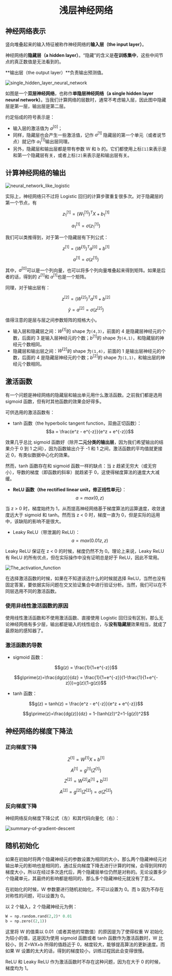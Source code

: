 <h1 align="center">浅层神经网络</h1>

## 神经网络表示

竖向堆叠起来的输入特征被称作神经网络的**输入层（the input layer）**。

神经网络的**隐藏层（a hidden layer）**。“隐藏”的含义是**在训练集中**，这些中间节点的真正数值是无法看到的。

**输出层（the output layer）**负责输出预测值。

![single_hidden_layer_neural_network](https://raw.githubusercontent.com/bighuang624/Andrew-Ng-Deep-Learning-notes/master/docs/Neural_Networks_and_Deep_Learning/single_hidden_layer_neural_network.png)

如图是一个**双层神经网络**，也称作**单隐层神经网络（a single hidden layer neural network）**。当我们计算网络的层数时，通常不考虑输入层，因此图中隐藏层是第一层，输出层是第二层。

约定俗成的符号表示是：

* 输入层的激活值为 $a^{[0]}$；
* 同样，隐藏层也会产生一些激活值，记作 $a^{[1]}$
隐藏层的第一个单元（或者说节点）就记作 $a^{[1]}_1$输出层同理。
* 另外，隐藏层和输出层都是带有参数 W 和 b 的。它们都使用上标`[1]`来表示是和第一个隐藏层有关，或者上标`[2]`来表示是和输出层有关。

## 计算神经网络的输出

![neural_network_like_logistic](https://raw.githubusercontent.com/bighuang624/Andrew-Ng-Deep-Learning-notes/master/docs/Neural_Networks_and_Deep_Learning/neural_network_like_logistic.png)

实际上，神经网络只不过将 Logistic 回归的计算步骤重复很多次。对于隐藏层的第一个节点，有 

$$z _1^{[1]} = (W _1^{[1]})^TX+b _1^{[1]}$$

$$a _1^{[1]} = \sigma(z _1^{[1]})$$

我们可以类推得到，对于第一个隐藏层有下列公式：

$$z^{[1]} = (W^{[1]})^Ta^{[0]}+b^{[1]}$$

$$a^{[1]} = \sigma(z^{[1]})$$

其中，$a^{[0]}$可以是一个列向量，也可以将多个列向量堆叠起来得到矩阵。如果是后者的话，得到的 $z^{[1]}$和 $a^{[1]}$也是一个矩阵。

同理，对于输出层有：

$$z^{[2]} = (W^{[2]})^Ta^{[1]}+b^{[2]}$$

$$\hat{y} = a^{[2]} = \sigma(z^{[2]})$$

值得注意的是层与层之间参数矩阵的规格大小。

* 输入层和隐藏层之间：$W^{[1]}$的 shape 为`(4,3)`，前面的 4 是隐藏层神经元的个数，后面的 3 是输入层神经元的个数；$b^{[1]}$的 shape 为`(4,1)`，和隐藏层的神经元个数相同。
* 隐藏层和输出层之间：$W^{[2]}$的 shape 为`(1,4)`，前面的 1 是输出层神经元的个数，后面的 4 是隐藏层神经元的个数；$b^{[2]}$的 shape 为`(1,1)`，和输出层的神经元个数相同。

## 激活函数

有一个问题是神经网络的隐藏层和输出单元用什么激活函数。之前我们都是选用 sigmoid 函数，但有时其他函数的效果会好得多。

可供选用的激活函数有：

* tanh 函数（the hyperbolic tangent function，双曲正切函数）：$$a = \frac{e^z - e^{-z}}{e^z + e^{-z}}$$

效果几乎总比 sigmoid 函数好（除开**二元分类的输出层**，因为我们希望输出的结果介于 0 到 1 之间），因为函数输出介于 -1 和 1 之间，激活函数的平均值就更接近 0，有类似数据中心化的效果。

然而，tanh 函数存在和 sigmoid 函数一样的缺点：当 z 趋紧无穷大（或无穷小），导数的梯度（即函数的斜率）就趋紧于 0，这使得梯度算法的速度大大减缓。

* **ReLU 函数（the rectified linear unit，修正线性单元）**：$$a=max(0,z)$$

当 z > 0 时，梯度始终为 1，从而提高神经网络基于梯度算法的运算速度，收敛速度远大于 sigmoid 和 tanh。然而当 z < 0 时，梯度一直为 0，但是实际的运用中，该缺陷的影响不是很大。

* Leaky ReLU（带泄漏的 ReLU）：$$a=max(0.01z,z)$$

Leaky ReLU 保证在 z < 0 的时候，梯度仍然不为 0。理论上来说，Leaky ReLU 有 ReLU 的所有优点，但在实际操作中没有证明总是好于 ReLU，因此不常用。

![The_activation_function](https://raw.githubusercontent.com/bighuang624/Andrew-Ng-Deep-Learning-notes/master/docs/Neural_Networks_and_Deep_Learning/The_activation_function.png)

在选择激活函数的时候，如果在不知道该选什么的时候就选择 ReLU，当然也没有固定答案，要依据实际问题在交叉验证集合中进行验证分析。当然，我们可以在不同层选用不同的激活函数。

### 使用非线性激活函数的原因

使用线性激活函数和不使用激活函数、直接使用 Logistic 回归没有区别，那么无论神经网络有多少层，输出都是输入的线性组合，与**没有隐藏层**效果相当，就成了最原始的感知器了。

### 激活函数的导数

* sigmoid 函数：

$$g(z) = \frac{1}{1+e^{-z}}$$

$$g\prime(z)=\frac{dg(z)}{dz} = \frac{1}{1+e^{-z}}(1-\frac{1}{1+e^{-z}})=g(z)(1-g(z))$$

* tanh 函数：

$$g(z) = tanh(z) = \frac{e^z - e^{-z}}{e^z + e^{-z}}$$

$$g\prime(z)=\frac{dg(z)}{dz} = 1-(tanh(z))^2=1-(g(z))^2$$

## 神经网络的梯度下降法

### 正向梯度下降

$$Z^{[1]}=W^{[1]}X+b^{[1]}$$

$$A^{[1]}=g^{[1]}(Z^{[1]})$$

$$Z^{[2]}=W^{[2]}A^{[1]}+b^{[2]}$$

$$A^{[2]}=g^{[2]}(Z^{[2]})=\sigma(Z^{[2]})$$

### 反向梯度下降

神经网络反向梯度下降公式（左）和其代码向量化（右）：

![summary-of-gradient-descent](https://raw.githubusercontent.com/bighuang624/Andrew-Ng-Deep-Learning-notes/master/docs/Neural_Networks_and_Deep_Learning/summary-of-gradient-descent.png)

## 随机初始化

如果在初始时将两个隐藏神经元的参数设置为相同的大小，那么两个隐藏神经元对输出单元的影响也是相同的，通过反向梯度下降去进行计算的时候，会得到同样的梯度大小，所以在经过多次迭代后，两个隐藏层单位仍然是对称的。无论设置多少个隐藏单元，其最终的影响都是相同的，那么多个隐藏神经元就没有了意义。

在初始化的时候，W 参数要进行随机初始化，不可以设置为 0。而 b 因为不存在对称性的问题，可以设置为 0。

以 2 个输入，2 个隐藏神经元为例：

```py
W = np.random.rand(2,2)* 0.01
b = np.zero((2,1))
```

这里将 W 的值乘以 0.01（或者其他的常数值）的原因是为了使得权重 W 初始化为较小的值，这是因为使用 sigmoid 函数或者 tanh 函数作为激活函数时，W 比较小，则 Z=WX+b 所得的值趋近于 0，梯度较大，能够提高算法的更新速度。而如果 W 设置的太大的话，得到的梯度较小，训练过程因此会变得很慢。

ReLU 和 Leaky ReLU 作为激活函数时不存在这种问题，因为在大于 0 的时候，梯度均为 1。

<script type="text/x-mathjax-config">
MathJax.Hub.Config({
  tex2jax: {inlineMath: [ ['$', '$'] ],
        displayMath: [ ['$$', '$$']]}
});
</script>
<script type="text/javascript" src="https://cdn.bootcss.com/mathjax/2.7.2/MathJax.js?config=default"></script>